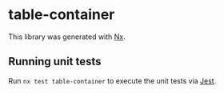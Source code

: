 # table-container

This library was generated with [Nx](https://nx.dev).

## Running unit tests

Run `nx test table-container` to execute the unit tests via [Jest](https://jestjs.io).
